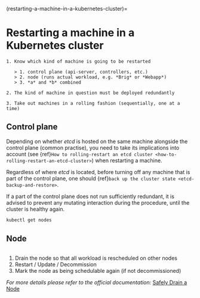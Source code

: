 (restarting-a-machine-in-a-kubernetes-cluster)=

# Restarting a machine in a Kubernetes cluster

```{note}
1. Know which kind of machine is going to be restarted

   > 1. control plane (api-server, controllers, etc.)
   > 2. node (runs actual workload, e.g. *Brig* or *Webapp*)
   > 3. *a* and *b* combined

2. The kind of machine in question must be deployed redundantly

3. Take out machines in a rolling fashion (sequentially, one at a time)
```

## Control plane

Depending on whether *etcd* is hosted on the same machine alongside the control plane (common practise), you need
to take its implications into account (see {ref}`How to rolling-restart an etcd cluster <how-to-rolling-restart-an-etcd-cluster>`)
when restarting a machine.

Regardless of where *etcd* is located, before turning off any machine that is part of the control plane, one should
{ref}`back up the cluster state <etcd-backup-and-restore>`.

If a part of the control plane does not run sufficiently redundant, it is advised to prevent any mutating interaction
during the procedure, until the cluster is healthy again.

```bash
kubectl get nodes
```

## Node

```{rubric} High-level steps:
```

1. Drain the node so that all workload is rescheduled on other nodes
2. Restart / Update / Decommission
3. Mark the node as being schedulable again (if not decommissioned)

*For more details please refer to the official documentation:* [Safely Drain a Node](https://kubernetes.io/docs/tasks/administer-cluster/safely-drain-node/)
